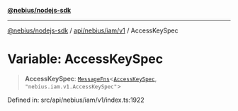 [**@nebius/nodejs-sdk**](../../../../../README.md)

---

[@nebius/nodejs-sdk](../../../../../README.md) / [api/nebius/iam/v1](../README.md) / AccessKeySpec

# Variable: AccessKeySpec

> **AccessKeySpec**: [`MessageFns`](../../../../../runtime/protos/core/interfaces/MessageFns.md)\<[`AccessKeySpec`](../interfaces/AccessKeySpec.md), `"nebius.iam.v1.AccessKeySpec"`\>

Defined in: src/api/nebius/iam/v1/index.ts:1922
